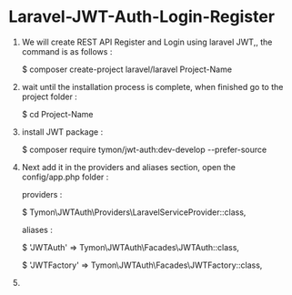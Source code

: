 # Laravel-JWT-Auth-Login-Register

1. We will create REST API Register and Login using laravel JWT,, the command is as follows :

    $ composer create-project laravel/laravel Project-Name
  
2. wait until the installation process is complete, when finished go to the project folder :

    $ cd Project-Name
  
3. install JWT package :

    $ composer require tymon/jwt-auth:dev-develop --prefer-source
    
4. Next add it in the providers and aliases section, open the config/app.php folder :
    
    providers : 
    
    $ Tymon\JWTAuth\Providers\LaravelServiceProvider::class,
    
    aliases : 
    
    $ 'JWTAuth' => Tymon\JWTAuth\Facades\JWTAuth::class,
    
    $ 'JWTFactory' => Tymon\JWTAuth\Facades\JWTFactory::class,
    
5. 
